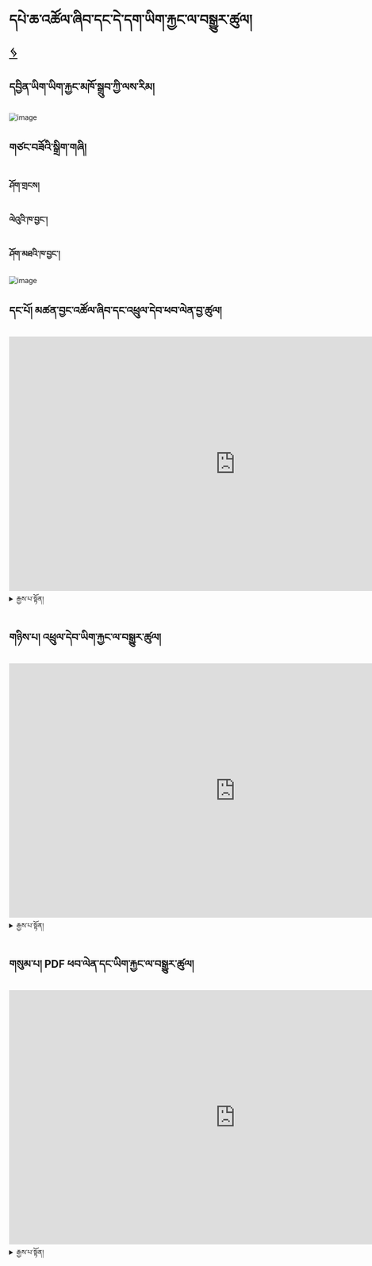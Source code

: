 # དཔེ་ཆ་འཚོལ་ཞིབ་དང་དེ་དག་ཡིག་རྐྱང་ལ་བསྒྱུར་ཚུལ། [ ᛃ ](en/mt/english-etexts.md)


## དབྱིན་ཡིག་ཡིག་རྐྱང་མཁོ་སྒྲུབ་ཀྱི་ལས་རིམ།
![image](https://user-images.githubusercontent.com/17675331/219353474-f8079425-f2cd-415f-b9fd-1c4d6b9c02c1.png)


## གཙང་བཟོའི་སྒྲིག་གཞི།

### ཤོག་གྲངས།

### ལེའུའི་ཁ་བྱང་།

### ཤོག་མཐའི་ཁ་བྱང་།

![image](https://user-images.githubusercontent.com/17675331/219356270-e96d920e-689d-48e5-84d9-004423498431.png)

## དང་པོ། མཚན་བྱང་འཚོལ་ཞིབ་དང་འཕྲུལ་དེབ་ཕབ་ལེན་བྱ་ཚུལ།

<iframe width="911" height="513" src="https://www.youtube.com/embed/qv2UBxyjrzg" title="Get title and download from libgen" frameborder="0" allow="accelerometer; autoplay; clipboard-write; encrypted-media; gyroscope; picture-in-picture; web-share" allowfullscreen></iframe>

<details>
  <summary>རྒྱས་པ་སྟོན།</summary>

### མཚན་བྱང་འཚོལ་ཞིབ་བྱ་རྒྱུ་ལ་ཐབས་ལམ་གཉིས་ཡོད།
  
ཐབས་ལམ་དང་པོ། མཚན་བྱང་སྟེང་དུ་ཡོད་པའི་དྲྭ་རྟགས་ལ་སྣུན།
  
![image](https://user-images.githubusercontent.com/124126972/219266745-4354b9fd-a3e1-4e2b-9276-8c20f3ab4833.png)

ཐབས་ལམ་གཉིས་པ། 1. goole search ནང་དུ་དཔེ་མཛོད་ibgen ཞེས་པ་དེ་འཚོལ།
  
![image](https://user-images.githubusercontent.com/124126972/219565257-28592766-0db8-429c-bade-d33bb32fce90.png)
  
1. search ཟེར་བའི་སྟོང་ཆ་དེ་ནང་དུ་རྩོམ་པ་པོ་མཚན་བྱང་འཚོལ་ཞིབ་བྱེད།
  
![image](https://user-images.githubusercontent.com/124126972/219563864-942ea3c3-9092-45dc-8a02-b7bc02cb03be.png)

### འཕྲུལ་དེབ་ཕབ་ལེན་བྱ་ཚུལ།
  
1. རྩོམ་པ་པོ་མཚན་གྱི་ཐོག་ཏུ་སྣུན།
  
![image](https://user-images.githubusercontent.com/124126972/219273906-6236c122-3305-4e9f-932f-249f8c78cb12.png)

1. epub དང་ pdf གང་རུང་སྣུན་ཀྱང་འགྲིག། (epub ལ་སྣུན།)
  
![image](https://user-images.githubusercontent.com/124126972/219274754-859fd141-0d52-4f92-8cf3-ee32c1dd735f.png)

1. དེབ་འདིའི་པར་ཀྱི་ཐོག་ཏུ་སྣུན།
  
![image](https://user-images.githubusercontent.com/124126972/219564529-467e1185-cbe1-4cb7-a51a-b3e7f7d26865.png)

1. མཐའ་མ་getཞེས་པ་ལ་སྣོན་ནས་འཕྲུལ་དེབ་ཕབ་ལེན་བྱེད་ཐུབ།
  
![image)](https://user-images.githubusercontent.com/124126972/219563149-fd32e444-96bb-48f6-8040-066c9190a1bc.png)

  
</details>
 

## གཉིས་པ། འཕྲུལ་དེབ་ཡིག་རྐྱང་ལ་བསྒྱུར་ཚུལ།

<iframe width="911" height="513" src="https://www.youtube.com/embed/hwZm9l6p_-g" title="Convert epub and cleanup file" frameborder="0" allow="accelerometer; autoplay; clipboard-write; encrypted-media; gyroscope; picture-in-picture; web-share" allowfullscreen></iframe>


<details>
  <summary>རྒྱས་པ་སྟོན།</summary>


### འཕྲུལ་དེབ་ཡིག་རྐྱང་ལ་བསྒྱུར་ཚུལ།

1. ཐོག་མར་calibreསྒོ་ཕྱེ།
    
![image](https://user-images.githubusercontent.com/124126972/219547938-82ec4fb4-79b3-40dd-91cc-ee7b200959dc.png)

1. Formats ལ་སྣུན།
    
![image](https://user-images.githubusercontent.com/124126972/219553270-25688c5a-f295-4ee6-ae74-cde400d50328.png)

1. Convert book ལ་སྣུན་མ་ཐག་bulk convert ལ་ཡང་སྣུན།
    
![image](https://user-images.githubusercontent.com/124126972/219553727-708fc422-f88c-4871-b93f-7e5b6870aa5e.png)

1. ལག་གཡས་པ་ཕྱོགས་སུ་ཡོད་པའི་output format ཁ་སྐོང་ན་txtཞེས་པ་སྣུན།
    
![image](https://user-images.githubusercontent.com/124126972/219554693-6762f216-9e08-4868-8c7a-f17e3407cc43.png)

### ཡིག་རྐྱང་ལ་ཇི་ལྟར་ལྟ་དགོས་ཚུལ།

txt ཡང་ན་ click to open ལ་སྣུན།
    
![image](https://user-images.githubusercontent.com/124126972/219552871-1dba49ec-d2d6-45ab-b421-657efb86c02b.png)

### ཡིག་ཆ་ཕན་ཚུན་བསྒྱུར་སའི་མཉེན་ཆས།
  
སྒེའུ་ཁུང་རྟགས་ཅན།-notebook

ཀུ་ཤུ་རྟགས་ཅན།-text editor
    
### རྩོམ་བསྒྱུར་བྱེད་དགོས་དོན་ནི།

foot note དང་རི་མོ་ལ་སོགས་པ་མི་དགོས་པ་རྣམས་གཙང་བཤུ་བྱ་དགོས་པ།

### རྩོམ་བསྒྱུར་གཙང་བཤུ་བྱེད་སྟངས་ནི།

1. ཡིག་རྐྱང་བཟོ་ཚར་བའི་folderའདི་ལ་རྩི་རྩི་གཡས་སྣུན་བྱེད་ནས་open with ཁ་ཐུག་notepadལ་སྣུན།
    
![image](https://user-images.githubusercontent.com/124126972/219555100-d30b7249-5087-4a3c-a14f-867ef954edb2.png)

2.ཡི་གེ་མི་དགོས་པ་ཞིག་ལ་སྟགས་རྒྱག།
    
![image](https://user-images.githubusercontent.com/124126972/219555581-08ac85ff-302b-4ef4-8824-d77d23614c5e.png)

3.དེ་ནས་editབྱེད་replaceལ་སྣུན།
    
![image](https://user-images.githubusercontent.com/124126972/219556243-26245c27-8fda-471f-8a67-86a65ecc2fe6.png)

1. ཡི་གེ་བསྒྱུར་དགོས་པ་འདི་replaceནང་དུ་བྲིས།

- གལ་སྲིད་ཡི་གེ་གཅིག་རང་བསྒྱུར་བཅོས་བྱེད་དགོས་ན་replaceསྣུན།
- ག་ལ་སྲིད་ཡི་གེ་ཆ་ཚང་བསྒྱུར་བཅོས་བྱེད་དགོས་ན་replace allསྣུན།
    
![image](https://user-images.githubusercontent.com/124126972/219556721-7ae8543c-f3d1-48d9-92f6-1466b4cc530c.png)

### མཐའ་མ་ཉར་ཚག་་saveབྱེད་སྟངས་ནི།

fileནས་saveཡང་ན་save asལ་ཉར་ཚག་བྱེད།
    
![image](https://user-images.githubusercontent.com/124126972/219557802-c547a2f5-6b4e-4614-b97f-87ce4aca7150.png)


</details>  


## གསུམ་པ། PDF ཕབ་ལེན་དང་ཡིག་རྐྱང་ལ་བསྒྱུར་ཚུལ།

<iframe width="911" height="513" src="https://www.youtube.com/embed/rsCvvePGHu4" title="Get pdf and convert it to txt" frameborder="0" allow="accelerometer; autoplay; clipboard-write; encrypted-media; gyroscope; picture-in-picture; web-share" allowfullscreen></iframe>

<details>
  <summary>རྒྱས་པ་སྟོན།</summary>

 
### PDF ཕབ་ལེན་བྱེད་སྟངས།
       
1. དཔེ་ཆའི་མཚན་གཞུང་འོག་ཏུ་PDFཞེས་པ་དེ་སྣོན།
   
![image](https://user-images.githubusercontent.com/124126972/219572712-b25630e3-e75a-440b-9013-cff3ffb1a08e.png)

1. རི་མོ་ཐོག་ཏུ་སྣུན།
   
![image](https://user-images.githubusercontent.com/124126972/219573411-5daa38bb-9df0-416d-9a79-f6e68815a0c3.png)

1. getཞེས་པ་དེ་ལ་ཡང་སྣོན་པ་དང་ཕབ་ལེན་བྱེད་བཞིན་པའི་སྐབས་རེད།

![image)](https://user-images.githubusercontent.com/124126972/219574097-c8d04f9d-f02c-4ccd-a1c5-d4b09e291697.png)


### PDFཡིག་རྐྱང་ལ་བསྒྱུར་ཚུལ།
       
1.དྲྭ་ལམ་ནས་pdf to text.com ཞེས་པ་འདི་འཚོལ།
   
![session name1](https://user-images.githubusercontent.com/124126972/219576325-eeed9b86-f3a3-45b4-81a6-20c42510f439.png)
   
2.upload filesནང་དུ་དེབ་འདི་མཚན་བྱནང་བླུགས་ནས་ཁ་ཐུག་ཕབ་ལེན་བྱས།
   
![image](https://user-images.githubusercontent.com/124126972/219578875-33290f24-de15-4bce-a125-76d782fe92b9.png)

3.དེ་ནས་སོ་སོར་ཕབ་ལེན་བྱེད་སའི་མཚན་པབལྟས་ནས་notebookཀྱི་པར་དེ་ལ་རྩི་རྩི་གཡས་སྣུན་བྱས་ནས་open with note pad བྱེད།
   
![image](https://user-images.githubusercontent.com/124126972/219580520-d890817d-0adc-40f4-b28e-9706abe9f45d.png)


### རྩོམ་བསྒྱུར་གཙང་བཟོ་བྱེད་སྟངས།
   
1.ཡི་གེ་མི་དགོས་པ་ཞིག་ལ་སྟགས་རྒྱག།
   
![image](https://user-images.githubusercontent.com/124126972/219582723-f4746418-64ff-467b-a7ca-31fd5e18afa0.png)

2. ལག་པ་གཡོན་ཕྱོགས་སུ་edit སྣུན་ནས་replace བྱོས།
   
![image](https://user-images.githubusercontent.com/124126972/219585363-c6398e26-029e-4337-925d-65b22c6f1f01.png)
   
   
3. ཡི་གེ་བསྒྱུར་དགོས་པ་འདི་replaceནང་དུ་བྲིས།

- གལ་སྲིད་ཡི་གེ་གཅིག་རང་བསྒྱུར་བཅོས་བྱེད་དགོས་ན་replaceསྣུན།
- ག་ལ་སྲིད་ཡི་གེ་ཆ་ཚང་བསྒྱུར་བཅོས་བྱེད་དགོས་ན་replace allསྣུན།
   
     
![image](https://user-images.githubusercontent.com/124126972/219556721-7ae8543c-f3d1-48d9-92f6-1466b4cc530c.png)

    
### fileནས་saveཡང་ན་save asལ་ཉར་ཚག་བྱེད་སྟངས།

![session name1 (17)](https://user-images.githubusercontent.com/124126972/219596151-c2fcfc35-4646-42a0-96a7-fd4f571fd515.png)

  </details>
